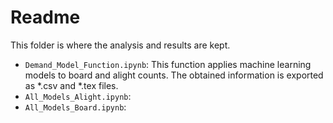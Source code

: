 # Readme

This folder is where the analysis and results are kept. 

* `Demand_Model_Function.ipynb`: This function applies machine learning models to board and alight counts. The obtained information is exported as *.csv and *.tex files.
*  `All_Models_Alight.ipynb`:
*  `All_Models_Board.ipynb`:
